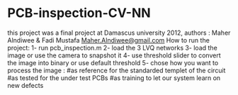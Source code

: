 # PCB-inspection-CV-NN
this project was a final project at Damascus university 2012,
authors : Maher Alndiwee  & Fadi Mustafa
Maher.Alndiwee@gmail.com
How to run the project:
1- run pcb_inspection.m 
2- load the 3 LVQ  networks
3- load the image or use the camera to snapshot it 
4- use threshold slider to convert the image into binary or use default threshold
5- chose how you want to process the image :
 #as reference for the standarded templet of the circuit 
 #as tested for the under test PCBs
 #as training to let our system learn on new defects 